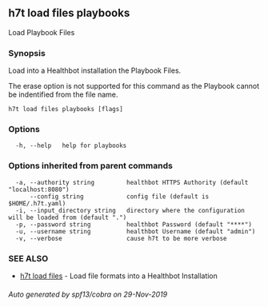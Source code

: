 ## h7t load files playbooks

Load Playbook Files

### Synopsis

Load into a Healthbot installation the Playbook Files.
	
The erase option is not supported for this command as the Playbook cannot be indentified from the file name.

```
h7t load files playbooks [flags]
```

### Options

```
  -h, --help   help for playbooks
```

### Options inherited from parent commands

```
  -a, --authority string         healthbot HTTPS Authority (default "localhost:8080")
      --config string            config file (default is $HOME/.h7t.yaml)
  -i, --input_directory string   directory where the configuration will be loaded from (default ".")
  -p, --password string          healthbot Password (default "****")
  -u, --username string          healthbot Username (default "admin")
  -v, --verbose                  cause h7t to be more verbose
```

### SEE ALSO

* [h7t load files](h7t_load_files.md)	 - Load file formats into a Healthbot Installation

###### Auto generated by spf13/cobra on 29-Nov-2019
